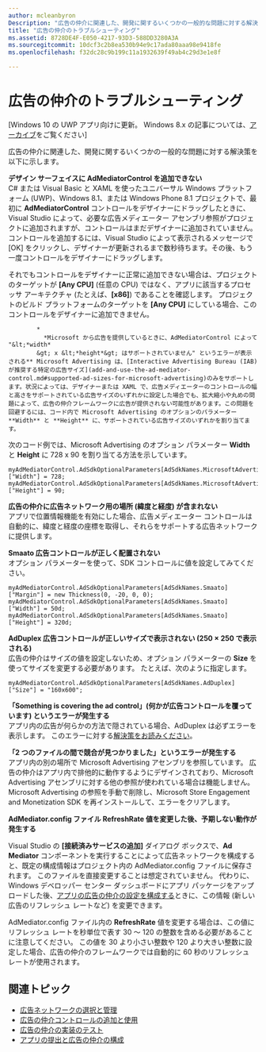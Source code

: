 ```yaml
---
author: mcleanbyron
Description: "広告の仲介に関連した、開発に関するいくつかの一般的な問題に対する解決策を以下に示します。"
title: "広告の仲介のトラブルシューティング"
ms.assetid: 8728DE4F-E050-4217-93D3-588DD3280A3A
ms.sourcegitcommit: 10dcf3c2b8ea530b94e9c17ada80aaa98e9418fe
ms.openlocfilehash: f32dc28c9b199c11a1932639f49ab4c29d3e1e8f

---
```


# 広告の仲介のトラブルシューティング


\[Windows 10 の UWP アプリ向けに更新。 Windows 8.x の記事については、[アーカイブ](http://go.microsoft.com/fwlink/p/?linkid=619132)をご覧ください\]

広告の仲介に関連した、開発に関するいくつかの一般的な問題に対する解決策を以下に示します。

**デザイン サーフェイスに AdMediatorControl を追加できない**  
C# または Visual Basic と XAML を使ったユニバーサル Windows プラットフォーム (UWP)、Windows 8.1、または Windows Phone 8.1 プロジェクトで、最初に **AdMediatorControl** コントロールをデザイナーにドラッグしたときに、Visual Studio によって、必要な広告メディエーター アセンブリ参照がプロジェクトに追加されますが、コントロールはまだデザイナーに追加されていません。 コントロールを追加するには、Visual Studio によって表示されるメッセージで [OK] をクリックし、デザイナーが更新されるまで数秒待ちます。その後、もう一度コントロールをデザイナーにドラッグします。

それでもコントロールをデザイナーに正常に追加できない場合は、プロジェクトのターゲットが **[Any CPU]** (任意の CPU) ではなく、アプリに該当するプロセッサ アーキテクチャ (たとえば、**[x86]**) であることを確認します。 プロジェクトのビルド プラットフォームのターゲットを **[Any CPU]** にしている場合、このコントロールをデザイナーに追加できません。


            *
              *Microsoft から広告を提供しているときに、AdMediatorControl によって "&lt;*width*
            &gt; x &lt;*height*&gt; はサポートされていません" というエラーが表示される** Microsoft Advertising は、[Interactive Advertising Bureau (IAB) が推奨する特定の広告サイズ](add-and-use-the-ad-mediator-control.md#supported-ad-sizes-for-microsoft-advertising)のみをサポートします。状況によっては、デザイナーまたは XAML で、広告メディエーターのコントロールの幅と高さをサポートされている広告サイズのいずれかに設定した場合でも、拡大縮小や丸めの問題によって、広告の仲介フレームワークに広告が提供されない可能性があります。この問題を回避するには、コード内で Microsoft Advertising のオプションのパラメーター **Width** と **Height** に、サポートされている広告サイズのいずれかを割り当てます。

次のコード例では、Microsoft Advertising のオプション パラメーター **Width** と **Height** に 728 x 90 を割り当てる方法を示しています。

```CSharp
myAdMediatorControl.AdSdkOptionalParameters[AdSdkNames.MicrosoftAdvertising]["Width"] = 728;
myAdMediatorControl.AdSdkOptionalParameters[AdSdkNames.MicrosoftAdvertising]["Height"] = 90;
```

**広告の仲介に広告ネットワーク用の場所 (緯度と経度) が含まれない**  
アプリで位置情報機能を有効にした場合、広告メディエーター コントロールは自動的に、緯度と経度の座標を取得し、それらをサポートする広告ネットワークに提供します。

**Smaato 広告コントロールが正しく配置されない**  
オプション パラメーターを使って、SDK コントロールに値を設定してみてください。

```CSharp
myAdMediatorControl.AdSdkOptionalParameters[AdSdkNames.Smaato]["Margin"] = new Thickness(0, -20, 0, 0);
myAdMediatorControl.AdSdkOptionalParameters[AdSdkNames.Smaato]["Width"] = 50d;
myAdMediatorControl.AdSdkOptionalParameters[AdSdkNames.Smaato]["Height"] = 320d;
```

**AdDuplex 広告コントロールが正しいサイズで表示されない (250 × 250 で表示される)**  
広告の仲介はサイズの値を設定しないため、オプション パラメーターの **Size** を使ってサイズを変更する必要があります。 たとえば、次のように指定します。

```CSharp
myAdMediatorControl.AdSdkOptionalParameters[AdSdkNames.AdDuplex]["Size"] = "160x600";
```

**「Something is covering the ad control」(何かが広告コントロールを覆っています) というエラーが発生する**  
アプリ内の広告が何らかの方法で隠されている場合、AdDuplex は必ずエラーを表示します。 
            このエラーに対する[解決策をお読みください](http://blog.adduplex.com/2014/01/solving-something-is-covering-ad.mdl)。

**「2 つのファイルの間で競合が見つかりました」というエラーが発生する**  
アプリ内の別の場所で Microsoft Advertising アセンブリを参照しています。 広告の仲介はアプリ内で排他的に動作するようにデザインされており、Microsoft Advertising アセンブリに対する他の参照が使われている場合は機能しません。 Microsoft Advertising の参照を手動で削除し、Microsoft Store Engagement and Monetization SDK を再インストールして、エラーをクリアします。

**AdMediator.config ファイル RefreshRate 値を変更した後、予期しない動作が発生する**

Visual Studio の **[接続済みサービスの追加]** ダイアログ ボックスで、**Ad Mediator** コンポーネントを実行することによって広告ネットワークを構成すると、既定の構成情報はプロジェクト内の AdMediator.config ファイルに保存されます。 このファイルを直接変更することは想定されていません。 代わりに、Windows デベロッパー センター ダッシュボードにアプリ パッケージをアップロードした後、[アプリの広告の仲介の設定を構成する](submit-your-app-and-configure-ad-mediation.md)ときに、この情報 (新しい広告のリフレッシュ レートなど) を変更できます。

AdMediator.config ファイル内の **RefreshRate** 値を変更する場合は、この値にリフレッシュ レートを秒単位で表す 30 ～ 120 の整数を含める必要があることに注意してください。 この値を 30 より小さい整数や 120 より大きい整数に設定した場合、広告の仲介のフレームワークでは自動的に 60 秒のリフレッシュ レートが使用されます。

## 関連トピック

* [広告ネットワークの選択と管理](select-and-manage-your-ad-networks.md)
* [広告の仲介コントロールの追加と使用](add-and-use-the-ad-mediator-control.md)
* [広告の仲介の実装のテスト](test-your-ad-mediation-implementation.md)
* [アプリの提出と広告の仲介の構成](submit-your-app-and-configure-ad-mediation.md)
 

 



<!--HONumber=Jun16_HO4-->



